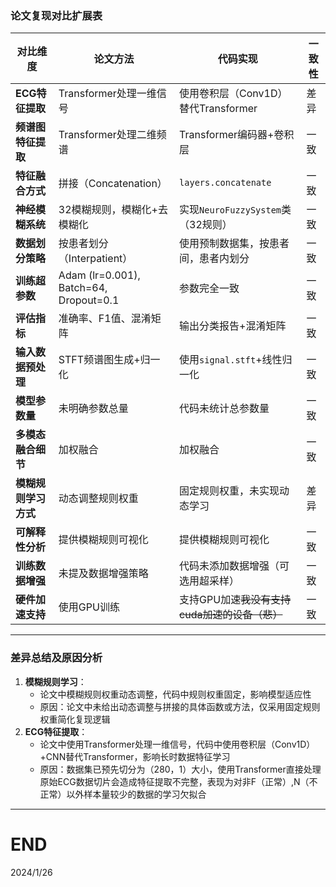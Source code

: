 ### **论文复现对比扩展表**  
| **对比维度**         | **论文方法**                           | **代码实现**                                  | **一致性** |
| -------------------- | -------------------------------------- | --------------------------------------------- | ---------- |
| **ECG特征提取**      | Transformer处理一维信号                | 使用卷积层（Conv1D）替代Transformer           | 差异       |
| **频谱图特征提取**   | Transformer处理二维频谱                | Transformer编码器+卷积层                      | 一致       |
| **特征融合方式**     | 拼接（Concatenation）                  | `layers.concatenate`                          | 一致       |
| **神经模糊系统**     | 32模糊规则，模糊化+去模糊化            | 实现`NeuroFuzzySystem`类（32规则）            | 一致       |
| **数据划分策略**     | 按患者划分（Interpatient）             | 使用预制数据集，按患者间，患者内划分          | 一致       |
| **训练超参数**       | Adam (lr=0.001), Batch=64, Dropout=0.1 | 参数完全一致                                  | 一致       |
| **评估指标**         | 准确率、F1值、混淆矩阵                 | 输出分类报告+混淆矩阵                         | 一致       |
| **输入数据预处理**   | STFT频谱图生成+归一化                  | 使用`signal.stft`+线性归一化                  | 一致       |
| **模型参数量**       | 未明确参数总量                         | 代码未统计总参数量                            | 一致       |
| **多模态融合细节**   | 加权融合                               | 加权融合                                      | 一致       |
| **模糊规则学习方式** | 动态调整规则权重                       | 固定规则权重，未实现动态学习                  | 差异       |
| **可解释性分析**     | 提供模糊规则可视化                     | 提供模糊规则可视化                            | 一致       |
| **训练数据增强**     | 未提及数据增强策略                     | 代码未添加数据增强（可选用超采样）            | 一致       |
| **硬件加速支持**     | 使用GPU训练                            | 支持GPU加速~~我没有支持cuda加速的设备（悲）~~ | 一致       |

---

### **差异总结及原因分析**  
1. **模糊规则学习**：  
   - 论文中模糊规则权重动态调整，代码中规则权重固定，影响模型适应性
   - 原因：论文中未给出动态调整与拼接的具体函数或方法，仅采用固定规则权重简化复现逻辑
2. **ECG特征提取**：  
   - 论文中使用Transformer处理一维信号，代码中使用卷积层（Conv1D）+CNN替代Transformer，影响长时数据特征学习
   - 原因：数据集已预先切分为（280，1）大小，使用Transformer直接处理原始ECG数据切片会造成特征提取不完整，表现为对非F（正常）,N（不正常）以外样本量较少的数据的学习欠拟合

---

# END

2024/1/26